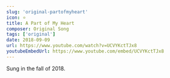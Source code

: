 ```yaml
---
slug: 'original-partofmyheart'
icon: ⭐️
title: A Part of My Heart
composer: Original Song
tags: ['original']
date: 2018-09-09
url: https://www.youtube.com/watch?v=UCVYKctTJx8
youtubeEmbedUrl: https://www.youtube.com/embed/UCVYKctTJx8
---
```


Sung in the fall of 2018.
